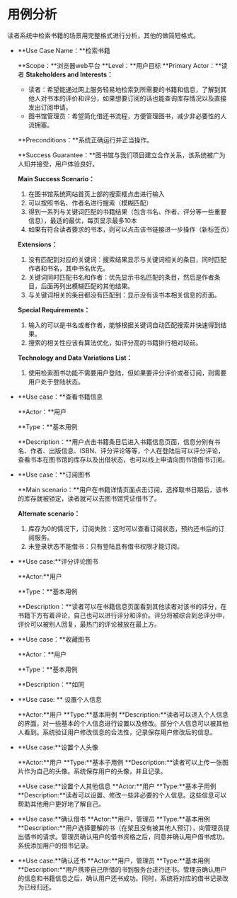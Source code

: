 # 用例分析

读者系统中检索书籍的场景用完整格式进行分析，其他的做简短格式。

- **Use Case Name：**检索书籍

  **Scope：**浏览器web平台
  **Level：**用户目标
  **Primary Actor：**读者
  **Stakeholders and Interests：**

  - 读者：希望能通过网上服务轻易地检索到所需要的书籍和信息，了解到其他人对书本的评价和评分，如果想要订阅的话也能查询库存情况以及直接发出订阅申请。
  - 图书馆管理员：希望简化借还书流程，方便管理图书，减少非必要性的人流拥塞。

  **Preconditions：**系统正确运行并正当操作。

  **Success Guarantee：**图书馆与我们项目建立合作关系，该系统被广为人知并接受，用户体验良好。

  **Main Success Scenario：**

  1. 在图书馆系统网站首页上部的搜索框点击进行输入
  2. 可以按照书名、作者名进行搜索（模糊匹配）
  3. 得到一系列与关键词匹配的书籍结果（包含书名、作者、评分等一些重要信息），最适的最优，每页显示最多10本
  4. 如果有符合读者要求的书本，则可以点击该书链接进一步操作（新标签页）

  **Extensions：**

  1. 没有匹配到对应的关键词：搜索结果显示与关键词相关的条目，同时匹配作者和书名，其中书名优先。
  2. 关键词同时匹配书名和作者：优先显示书名匹配的条目，然后是作者条目，后面再列出模糊匹配的其他结果。
  3. 与关键词相关的条目都没有匹配到：显示没有该书本相关信息的页面。

  **Special Requirements：**

  1. 输入的可以是书名或者作者，能够根据关键词自动匹配搜索并快速得到结果。
  2. 搜索的相关性应该有算法优化，如评分高的书籍排行相对较前。

  **Technology and Data Variations List：**

  1. 使用检索图书功能不需要用户登陆，但如果要评分评价或者订阅，则需要用户处于登陆状态。

- **Use case：**查看书籍信息

  **Actor：**用户

  **Type：**基本用例

  **Description：**用户点击书籍条目后进入书籍信息页面，信息分别有书名、作者、出版信息、ISBN、评分评论等等，个人在登陆后可以评分评论，查看书本在图书馆的库存以及出借状态，也可以线上申请向图书馆借书订阅。

- **Use case：**订阅图书

  **Main scenario：**用户在书籍详情页面点击订阅，选择取书日期后，该书的库存就被锁定，读者就可以去图书馆凭证借书了。

  **Alternate scenario：**

  1. 库存为0的情况下，订阅失败：这时可以查看订阅状态，预约还书后的订阅服务。
  2. 未登录状态不能借书：只有登陆且有借书权限才能订阅。

- **Use case:**评分评论图书

  **Actor:**用户

  **Type：**基本用例

  **Description：**读者可以在书籍信息页面看到其他读者对该书的评分，在书籍下方有着评论，自己也可以进行评分和评价。评分将被综合到总评分中，评价可以被别人回复，最热门的评论被放在最上方。

- **Use case：**收藏图书

  **Actor：**用户

  **Type：**基本用例

  **Description：**如同

- **Use case: ** 设置个人信息

  **Actor:**用户
  **Type:**基本用例
  **Description:**读者可以进入个人信息的界面，对一些基本的个人信息进行设置以及修改。部分个人信息可以被其他人看到。系统验证用户修改信息的合法性，记录保存用户修改后的信息。

- **Use case:**设置个人头像

  **Actor:**用户
  **Type:**基本子用例
  **Description:**读者可以上传一张图片作为自己的头像。系统保存用户的头像，并且记录。

  **Use case:**设置个人其他信息
  **Actor:**用户
  **Type:**基本子用例
  **Description:**读者可以设置、修改一些非必要的个人信息。这些信息可以帮助其他用户更好地了解自己。

- **Use case:**确认借书
  **Actor:**用户，管理员
  **Type:**基本用例
  **Description:**用户选择要解的书（在架且没有被其他人预订），向管理员提出借书的请求。管理员确认用户的借书资格之后，同意并确认用户借书成功。系统添加用户的借书记录。

- **Use case:**确认还书
  **Actor:**用户，管理员
  **Type:**基本用例
  **Description:**用户携带自己所借的书到服务台进行还书。管理员确认用户的信息和书籍信息之后，确认用户还书成功。同时，系统将对应的借书记录改为已经归还。
